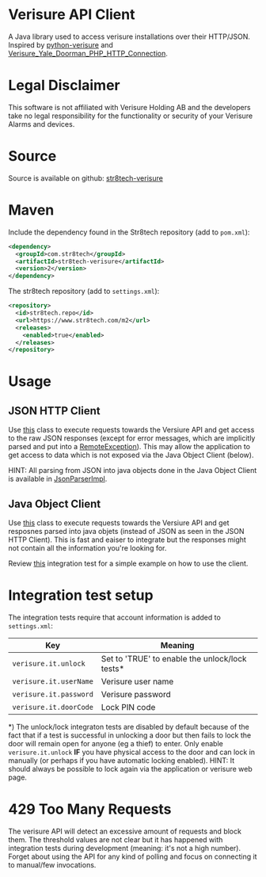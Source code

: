 # Verisure API Client

A Java library used to access verisure installations over their HTTP/JSON. Inspired by [python-verisure](https://github.com/persandstrom/python-verisure) and [Verisure_Yale_Doorman_PHP_HTTP_Connection](https://github.com/wahlly/Verisure_Yale_Doorman_PHP_HTTP_Connection).

# Legal Disclaimer
This software is not affiliated with Verisure Holding AB and the developers take no legal responsibility for the functionality or security of your Verisure Alarms and devices.

# Source

Source is available on github: [str8tech-verisure](https://github.com/richard-strate/str8tech-verisure)

# Maven

Include the dependency found in the Str8tech repository (add to `pom.xml`):

````xml
<dependency>
  <groupId>com.str8tech</groupId>
  <artifactId>str8tech-verisure</artifactId>
  <version>2</version>
</dependency>  
````

The str8tech repository (add to `settings.xml`):

````xml
<repository>
  <id>str8tech.repo</id>
  <url>https://www.str8tech.com/m2</url>
  <releases>
    <enabled>true</enabled>
  </releases>
</repository>
````

# Usage

## JSON HTTP Client

Use [this](https://github.com/richard-strate/str8tech-verisure/blob/master/src/main/java/com/str8tech/verisure/JsonHttpClient.java) class to execute requests towards the Versiure API and get access to the raw JSON responses (except for error messages, which are implicitly parsed and put into a [RemoteException](https://github.com/richard-strate/str8tech-verisure/blob/master/src/main/java/com/str8tech/verisure/RemoteException.java)). This may allow the application to get access to data which is not exposed via the Java Object Client (below). 

HINT: All parsing from JSON into java objects done in the Java Object Client is available in [JsonParserImpl](https://github.com/richard-strate/str8tech-verisure/blob/master/src/main/java/com/str8tech/verisure/JsonParserImpl.java).

## Java Object Client 

Use [this](https://github.com/richard-strate/str8tech-verisure/blob/master/src/main/java/com/str8tech/verisure/ClientImpl.java) class to execute requests towards the Versiure API and get resposnes parsed into java objets (instead of JSON as seen in the JSON HTTP Client). This is fast and eaiser to integrate but the responses might not contain all the information you're looking for. 

Review [this](https://github.com/richard-strate/str8tech-verisure/blob/master/src/test/java/com/str8tech/verisure/ClientImplIT.java) integration test for a simple example on how to use the client.

# Integration test setup

The integration tests require that account information is added to `settings.xml`:

Key | Meaning
-|-
`verisure.it.unlock` | Set to 'TRUE' to enable the unlock/lock tests*
`verisure.it.userName` | Verisure user name
`verisure.it.password` | Verisure password
`verisure.it.doorCode` | Lock PIN code

*) The unlock/lock integraton tests are disabled by default because of the fact that if a test is successful in unlocking a door but then fails to lock the door will remain open for anyone (eg a thief) to enter. Only enable `verisure.it.unlock` **IF** you have physical access to the door and can lock in manually (or perhaps if you  have automatic locking enabled). HINT: It should always be possible to lock again via the application or verisure web page.

# 429 Too Many Requests

The verisure API will detect an excessive amount of requests and block them. The threshold values are not clear but it has happened with integration tests during development (meaning: it's not a high number). Forget about using the API for any kind of polling and focus on connecting it to manual/few invocations.
